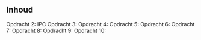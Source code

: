 Inhoud
------
Opdracht  2:    IPC
Opdracht  3:
Opdracht  4:
Opdracht  5:
Opdracht  6:
Opdracht  7:
Opdracht  8:
Opdracht  9:
Opdracht 10:
